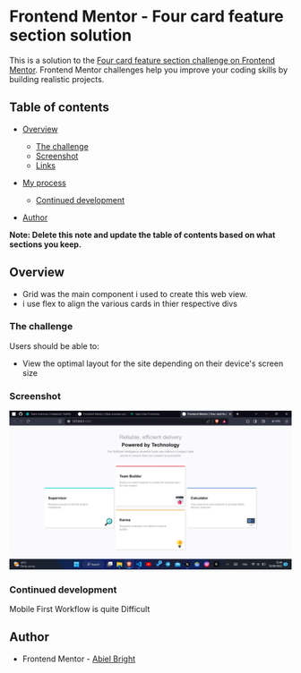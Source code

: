 # Frontend Mentor - Four card feature section solution

This is a solution to the [Four card feature section challenge on Frontend Mentor](https://www.frontendmentor.io/challenges/four-card-feature-section-weK1eFYK). Frontend Mentor challenges help you improve your coding skills by building realistic projects. 

## Table of contents

- [Overview](#overview)
  - [The challenge](#the-challenge)
  - [Screenshot](#screenshot)
  - [Links](#links)
- [My process](#my-process)
  - [Continued development](#continued-development)

- [Author](#author)


**Note: Delete this note and update the table of contents based on what sections you keep.**

## Overview
 - Grid was the main component i used to create this web view.
 - i use flex to align the various cards in thier respective divs

### The challenge

Users should be able to:

- View the optimal layout for the site depending on their device's screen size

### Screenshot

![](./screenshot.jpg)



### Continued development

 Mobile First Workflow is quite Difficult

## Author

- Frontend Mentor - [Abiel Bright](https://www.frontendmentor.io/profile/abie237)


